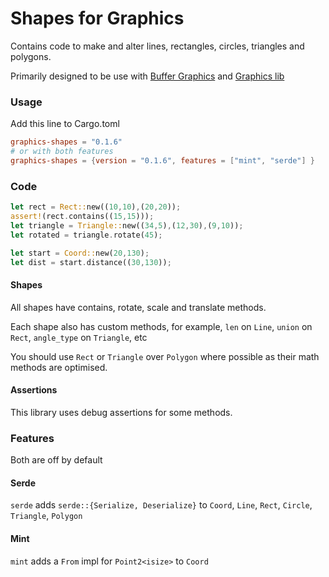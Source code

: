 # Shapes for Graphics

Contains code to make and alter lines, rectangles, circles, triangles and polygons.

Primarily designed to be use with [Buffer Graphics](https://github.com/raybritton/buffer-graphics-lib) and [Graphics lib](https://github.com/raybritton/rust-graphics-lib)

### Usage

Add this line to Cargo.toml
```toml
graphics-shapes = "0.1.6"
# or with both features
graphics-shapes = {version = "0.1.6", features = ["mint", "serde"] }
```

### Code 

```rust
let rect = Rect::new((10,10),(20,20));
assert!(rect.contains((15,15)));
let triangle = Triangle::new((34,5),(12,30),(9,10));
let rotated = triangle.rotate(45);

let start = Coord::new(20,130);
let dist = start.distance((30,130));
```

#### Shapes

All shapes have contains, rotate, scale and translate methods.

Each shape also has custom methods, for example, `len` on `Line`, `union` on `Rect`, `angle_type` on `Triangle`, etc

You should use `Rect` or `Triangle` over `Polygon` where possible as their math methods are optimised.

#### Assertions

This library uses debug assertions for some methods.

### Features

Both are off by default

#### Serde

`serde` adds `serde::{Serialize, Deserialize}` to `Coord`, `Line`, `Rect`, `Circle`, `Triangle`, `Polygon`

#### Mint

`mint` adds a `From` impl for `Point2<isize>` to `Coord`
